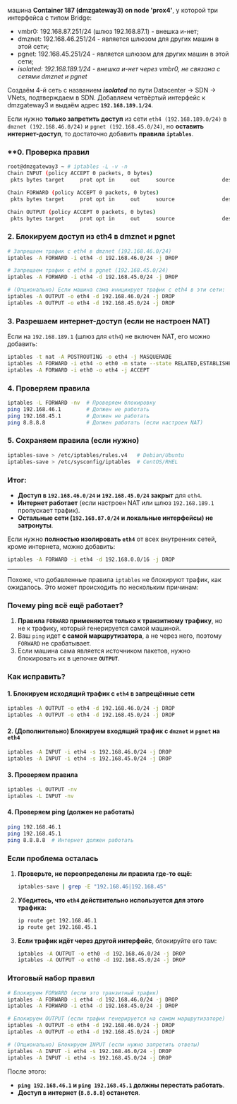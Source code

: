 машина **Container 187 (dmzgateway3) on node 'prox4'**, у которой три интерфейса с типом Bridge:
- vmbr0: 192.168.87.251/24 (шлюз 192.168.87.1) - внешка и-нет;
- dmznet: 192.168.46.251/24 - является шлюзом для других машин в этой сети;
- pgnet: 192.168.45.251/24 - является шлюзом для других машин в этой сети;
- *isolated: 192.168.189.1/24 - внешка и-нет через vmbr0, не связана с сетями dmznet и pgnet*

Создаём 4-й сеть с названием ***isolated*** по пути Datacenter -> SDN -> VNets, подтверждаем в SDN. Добавляем четвёртый интерфейс к dmzgateway3 и выдаём адрес **`192.168.189.1/24`**.

Если нужно **только запретить доступ** из сети `eth4 (192.168.189.0/24)` в `dmznet (192.168.46.0/24)` и `pgnet (192.168.45.0/24)`, но **оставить интернет-доступ**, то достаточно добавить **правила `iptables`**.  

### **0. Проверка правил
```bash
root@dmzgateway3 ~ # iptables -L -v -n
Chain INPUT (policy ACCEPT 0 packets, 0 bytes)
 pkts bytes target     prot opt in     out     source               destination         

Chain FORWARD (policy ACCEPT 0 packets, 0 bytes)
 pkts bytes target     prot opt in     out     source               destination         

Chain OUTPUT (policy ACCEPT 0 packets, 0 bytes)
 pkts bytes target     prot opt in     out     source               destination
```

### **2. Блокируем доступ из eth4 в dmznet и pgnet**
```bash
# Запрещаем трафик с eth4 в dmznet (192.168.46.0/24)
iptables -A FORWARD -i eth4 -d 192.168.46.0/24 -j DROP

# Запрещаем трафик с eth4 в pgnet (192.168.45.0/24)
iptables -A FORWARD -i eth4 -d 192.168.45.0/24 -j DROP

# (Опционально) Если машина сама инициирует трафик с eth4 в эти сети:
iptables -A OUTPUT -o eth4 -d 192.168.46.0/24 -j DROP
iptables -A OUTPUT -o eth4 -d 192.168.45.0/24 -j DROP
```

### **3. Разрешаем интернет-доступ (если не настроен NAT)**
Если на `192.168.189.1` (шлюз для `eth4`) не включен NAT, его можно добавить:
```bash
iptables -t nat -A POSTROUTING -o eth4 -j MASQUERADE
iptables -A FORWARD -i eth4 -o eth0 -m state --state RELATED,ESTABLISHED -j ACCEPT
iptables -A FORWARD -i eth0 -o eth4 -j ACCEPT
```

### **4. Проверяем правила**
```bash
iptables -L FORWARD -nv  # Проверяем блокировку
ping 192.168.46.1        # Должен не работать
ping 192.168.45.1        # Должен не работать
ping 8.8.8.8             # Должен работать (если настроен NAT)
```

### **5. Сохраняем правила (если нужно)**
```bash
iptables-save > /etc/iptables/rules.v4   # Debian/Ubuntu
iptables-save > /etc/sysconfig/iptables  # CentOS/RHEL
```

### **Итог:**
- **Доступ в `192.168.46.0/24` и `192.168.45.0/24` закрыт** для `eth4`.
- **Интернет работает** (если настроен NAT или шлюз `192.168.189.1` пропускает трафик).
- **Остальные сети (`192.168.87.0/24` и локальные интерфейсы) не затронуты**.  

Если нужно **полностью изолировать `eth4`** от всех внутренних сетей, кроме интернета, можно добавить:
```bash
iptables -A FORWARD -i eth4 -d 192.168.0.0/16 -j DROP
```
--------------------------

Похоже, что добавленные правила `iptables` не блокируют трафик, как ожидалось. Это может происходить по нескольким причинам:

### **Почему ping всё ещё работает?**
1. **Правила `FORWARD` применяются только к транзитному трафику**, но не к трафику, который генерируется самой машиной.
2. Ваш `ping` идет **с самой маршрутизатора**, а не через него, поэтому `FORWARD` не срабатывает.
3. Если машина сама является источником пакетов, нужно блокировать их в цепочке **`OUTPUT`**.



### **Как исправить?**
#### **1. Блокируем исходящий трафик с `eth4` в запрещённые сети**
```bash
iptables -A OUTPUT -o eth4 -d 192.168.46.0/24 -j DROP
iptables -A OUTPUT -o eth4 -d 192.168.45.0/24 -j DROP
```

#### **2. (Дополнительно) Блокируем входящий трафик с `dmznet` и `pgnet` на `eth4`**
```bash
iptables -A INPUT -i eth4 -s 192.168.46.0/24 -j DROP
iptables -A INPUT -i eth4 -s 192.168.45.0/24 -j DROP
```

#### **3. Проверяем правила**
```bash
iptables -L OUTPUT -nv
iptables -L INPUT -nv
```

#### **4. Проверяем ping (должен не работать)**
```bash
ping 192.168.46.1
ping 192.168.45.1
ping 8.8.8.8  # Интернет должен работать
```



### **Если проблема осталась**
1. **Проверьте, не переопределены ли правила где-то ещё:**
   ```bash
   iptables-save | grep -E "192.168.46|192.168.45"
   ```
2. **Убедитесь, что `eth4` действительно используется для этого трафика:**
   ```bash
   ip route get 192.168.46.1
   ip route get 192.168.45.1
   ```
3. **Если трафик идёт через другой интерфейс**, блокируйте его там:
   ```bash
   iptables -A OUTPUT -o eth0 -d 192.168.46.0/24 -j DROP
   iptables -A OUTPUT -o eth0 -d 192.168.45.0/24 -j DROP
   ```



### **Итоговый набор правил**
```bash
# Блокируем FORWARD (если это транзитный трафик)
iptables -A FORWARD -i eth4 -d 192.168.46.0/24 -j DROP
iptables -A FORWARD -i eth4 -d 192.168.45.0/24 -j DROP

# Блокируем OUTPUT (если трафик генерируется на самом маршрутизаторе)
iptables -A OUTPUT -o eth4 -d 192.168.46.0/24 -j DROP
iptables -A OUTPUT -o eth4 -d 192.168.45.0/24 -j DROP

# (Опционально) Блокируем INPUT (если нужно запретить ответы)
iptables -A INPUT -i eth4 -s 192.168.46.0/24 -j DROP
iptables -A INPUT -i eth4 -s 192.168.45.0/24 -j DROP
```

После этого:
- **`ping 192.168.46.1` и `ping 192.168.45.1` должны перестать работать**.
- **Доступ в интернет (`8.8.8.8`) останется**.



